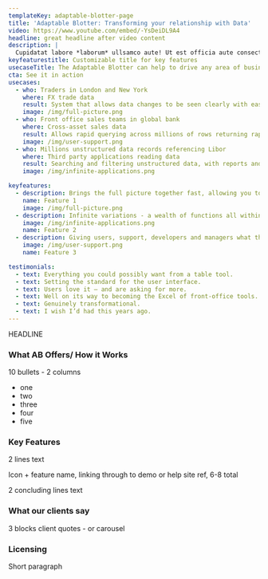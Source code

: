 ```yaml
---
templateKey: adaptable-blotter-page
title: 'Adaptable Blotter: Transforming your relationship with Data'
video: https://www.youtube.com/embed/-YsDeiDL9A4
headline: great headline after video content
description: |
  Cupidatat labore *laborum* ullsamco aute! Ut est officia aute consectetur aliquip et aliqua nisi deserunt [tempor](https://google.com) ullamco ad. Ad minim dolor ad nostrud nulla anim sit mollit veniam commodo fugiat ad. Veniam amet laborum nisi occaecat aliquip aute nulla enim.
keyfeaturestitle: Customizable title for key features
usecaseTitle: The Adaptable Blotter can help to drive any area of business
cta: See it in action
usecases:
  - who: Traders in London and New York
    where: FX trade data
    result: System that allows data changes to be seen clearly with easy, accurate editing
    image: /img/full-picture.png
  - who: Front office sales teams in global bank
    where: Cross-asset sales data
    result: Allows rapid querying across millions of rows returning rapid results to highlight relevant data
    image: /img/user-support.png
  - who: Millions unstructured data records referencing Libor
    where: Third party applications reading data
    result: Searching and filtering unstructured data, with reports and views to show up to date Libor exposure
    image: /img/infinite-applications.png

keyfeatures:
  - description: Brings the full picture together fast, allowing you to focus on getting more out of your data
    name: Feature 1
    image: /img/full-picture.png
  - description: Infinite variations - a wealth of functions all within a single solution
    image: /img/infinite-applications.png
    name: Feature 2
  - description: Giving users, support, developers and managers what they need time and again
    image: /img/user-support.png
    name: Feature 3

testimonials:
  - text: Everything you could possibly want from a table tool.
  - text: Setting the standard for the user interface.
  - text: Users love it – and are asking for more.
  - text: Well on its way to becoming the Excel of front-office tools.
  - text: Genuinely transformational.
  - text: I wish I’d had this years ago.
---
```


HEADLINE

### What AB Offers/ How it Works

10 bullets - 2 columns

- one
- two
- three
- four
- five

### Key Features

2 lines text

Icon + feature name, linking through to demo or help site ref, 6-8 total

2 concluding lines text

### What our clients say

3 blocks client quotes - or carousel

### Licensing

Short paragraph

###
